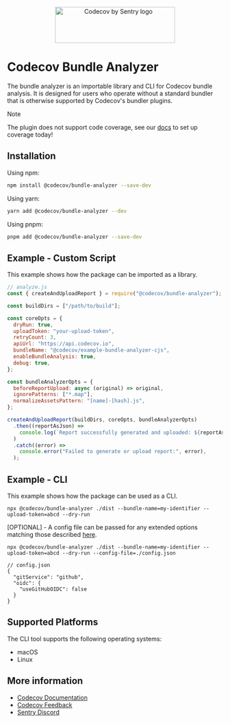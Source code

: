 <p align="center">
  <a href="https://about.codecov.io" target="_blank">
    <img src="https://about.codecov.io/wp-content/themes/codecov/assets/brand/sentry-cobranding/logos/codecov-by-sentry-logo.svg" alt="Codecov by Sentry logo" width="280" height="84">
  </a>
</p>

# Codecov Bundle Analyzer

The bundle analyzer is an importable library and CLI for Codecov bundle analysis. It is designed for users who operate without a standard bundler that is otherwise supported by Codecov's bundler plugins.

> [!NOTE]
> The plugin does not support code coverage, see our [docs](https://docs.codecov.com/docs/quick-start) to set up coverage today!

## Installation

Using npm:

```bash
npm install @codecov/bundle-analyzer --save-dev
```

Using yarn:

```bash
yarn add @codecov/bundle-analyzer --dev
```

Using pnpm:

```bash
pnpm add @codecov/bundle-analyzer --save-dev
```

## Example - Custom Script

This example shows how the package can be imported as a library.

```js
// analyze.js
const { createAndUploadReport } = require("@codecov/bundle-analyzer");

const buildDirs = ["/path/to/build"];

const coreOpts = {
  dryRun: true,
  uploadToken: "your-upload-token",
  retryCount: 3,
  apiUrl: "https://api.codecov.io",
  bundleName: "@codecov/example-bundle-analyzer-cjs",
  enableBundleAnalysis: true,
  debug: true,
};

const bundleAnalyzerOpts = {
  beforeReportUpload: async (original) => original,
  ignorePatterns: ["*.map"],
  normalizeAssetsPattern: "[name]-[hash].js",
};

createAndUploadReport(buildDirs, coreOpts, bundleAnalyzerOpts)
  .then((reportAsJson) =>
    console.log(`Report successfully generated and uploaded: ${reportAsJson}`),
  )
  .catch((error) =>
    console.error("Failed to generate or upload report:", error),
  );
```

## Example - CLI

This example shows how the package can be used as a CLI.

```
npx @codecov/bundle-analyzer ./dist --bundle-name=my-identifier --upload-token=abcd --dry-run
```

[OPTIONAL] - A config file can be passed for any extended options matching those described [here](https://codecov.github.io/codecov-javascript-bundler-plugins/interfaces/_codecov_bundler_plugin_core.Options.html).

```
npx @codecov/bundle-analyzer ./dist --bundle-name=my-identifier --upload-token=abcd --dry-run --config-file=./config.json
```

```
// config.json
{
  "gitService": "github",
  "oidc": {
    "useGitHubOIDC": false
  }
}

```

## Supported Platforms

The CLI tool supports the following operating systems:

- macOS
- Linux

## More information

- [Codecov Documentation](https://docs.codecov.com/docs)
- [Codecov Feedback](https://github.com/codecov/feedback/discussions)
- [Sentry Discord](https://discord.gg/Ww9hbqr)
